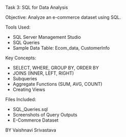 Task 3: SQL for Data Analysis

Objective:
Analyze an e-commerce dataset using SQL.

Tools Used:
- SQL Server Management Studio
- SQL Queries
- Sample Data Table: Ecom_data, CustomerInfo

Key Concepts:
- SELECT, WHERE, GROUP BY, ORDER BY
- JOINS (INNER, LEFT, RIGHT)
- Subqueries
- Aggregate Functions (SUM, AVG, COUNT)
- Creating Views


Files Included:
- SQL_Queries.sql
- Screenshots of Query Outputs
- E-Commerce Dataset 

BY
Vaishnavi Srivastava

